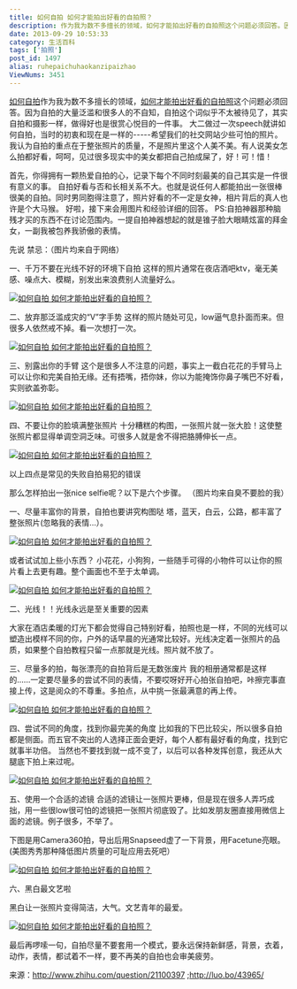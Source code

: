 ```yaml
---
title: 如何自拍 如何才能拍出好看的自拍照？
description: 作为我为数不多擅长的领域，如何才能拍出好看的自拍照这个问题必须回答。因为自拍的大量泛滥和很多人的不自知，自拍这个词似乎不太被待见了，其实自拍和摄影一样，做得好也是很赏心悦目的一件事。大二做过一次speech就讲如何自拍，当时的初衷和现在是一样的-----希望我们的社交网站少些可怕的照片。我认为自拍的重点在于整张照片的质量，不是照片里这个人美不美。有人说美女怎么拍都好看，呵呵，见过很多现实中的美
date: 2013-09-29 10:53:33
category: 生活百科
tags: ['拍照']
post_id: 1497
alias: ruhepaichuhaokanzipaizhao
ViewNums: 3451
---
```


[如何自拍](/blog/ruhepaichuhaokanzipaizhao)作为我为数不多擅长的领域，[如何才能拍出好看的自拍照](/blog/ruhepaichuhaokanzipaizhao)这个问题必须回答。因为自拍的大量泛滥和很多人的不自知，自拍这个词似乎不太被待见了，其实自拍和摄影一样，做得好也是很赏心悦目的一件事。 大二做过一次speech就讲如何自拍，当时的初衷和现在是一样的-----希望我们的社交网站少些可怕的照片。
我认为自拍的重点在于整张照片的质量，不是照片里这个人美不美。有人说美女怎么拍都好看，呵呵，见过很多现实中的美女都把自己拍成屎了，好！可！惜！

首先，你得拥有一颗热爱自拍的心，记录下每个不同时刻最美的自己其实是一件很有意义的事。
自拍好看与否和长相关系不大。也就是说任何人都能拍出一张很棒很美的自拍。同时男同胞得注意了，照片好看的不一定是女神，相片背后的真人也许是个大马猴。
好啦，接下来会用图片和经验详细的回答。
PS:自拍神器那种脑残才买的东西不在讨论范围内。一提自拍神器想起的就是锥子脸大眼睛炫富的拜金女，一副我被包养我骄傲的表情。

先说 禁忌：（图片均来自于网络）

一、千万不要在光线不好的环境下自拍
这样的照片通常在夜店酒吧ktv，毫无美感、噪点大、模糊，别发出来浪费别人流量好么。

[![如何自拍 如何才能拍出好看的自拍照？](http://ki.ki.ki/files/2013/08/29/68896e86ab1c29574f9f21dafca643ac.jpg "如何自拍 如何才能拍出好看的自拍照？")](/blog/ruhepaichuhaokanzipaizhao "如何自拍 如何才能拍出好看的自拍照？")

二、放弃那泛滥成灾的“V”字手势
这样的照片随处可见，low逼气息扑面而来。但很多人依然戒不掉。看一次想打一次。

[![如何自拍 如何才能拍出好看的自拍照？](http://ki.ki.ki/files/2013/08/29/39349fc32677ad4000685d2c69218c1a.jpg "如何自拍 如何才能拍出好看的自拍照？")](/blog/ruhepaichuhaokanzipaizhao "如何自拍 如何才能拍出好看的自拍照？")

三、别露出你的手臂
这个是很多人不注意的问题，事实上一截白花花的手臂马上可以让你和完美自拍无缘。还有捂嘴，捂你妹，你以为能掩饰你鼻子嘴巴不好看，实则欲盖弥彰。

[![如何自拍 如何才能拍出好看的自拍照？](http://ki.ki.ki/files/2013/08/29/8541f9c5043455911ca0c9c80b46f4ee.jpg "如何自拍 如何才能拍出好看的自拍照？")](/blog/ruhepaichuhaokanzipaizhao "如何自拍 如何才能拍出好看的自拍照？")

四、不要让你的脸填满整张照片
十分糟糕的构图，一张照片就一张大脸！这使整张照片都显得单调空洞乏味。可很多人就是舍不得把胳膊伸长一点。

[![如何自拍 如何才能拍出好看的自拍照？](http://ki.ki.ki/files/2013/08/29/5621243503d0966c8928d843f191685f.jpg "如何自拍 如何才能拍出好看的自拍照？")](/blog/ruhepaichuhaokanzipaizhao "如何自拍 如何才能拍出好看的自拍照？")

以上四点是常见的失败自拍易犯的错误

那么怎样拍出一张nice selfie呢？以下是六个步骤。
（图片均来自臭不要脸的我）

一、尽量丰富你的背景，自拍也要讲究构图哒
塔，蓝天，白云，公路，都丰富了整张照片(忽略我的表情...）。

[![如何自拍 如何才能拍出好看的自拍照？](http://ki.ki.ki/files/2013/08/29/0de9f17e5556f57db27596a5414c7d33.jpg "如何自拍 如何才能拍出好看的自拍照？")](/blog/ruhepaichuhaokanzipaizhao "如何自拍 如何才能拍出好看的自拍照？")

或者试试加上些小东西？
小花花，小狗狗，一些随手可得的小物件可以让你的照片看上去更有趣。整个画面也不至于太单调。

[![如何自拍 如何才能拍出好看的自拍照？](http://ki.ki.ki/files/2013/08/29/1c9d67ed5570f3d25253951905384bc9.jpg "如何自拍 如何才能拍出好看的自拍照？")](/blog/ruhepaichuhaokanzipaizhao "如何自拍 如何才能拍出好看的自拍照？")

二、光线！！光线永远是至关重要的因素

大家在酒店柔暖的灯光下都会觉得自己特别好看，拍照也是一样，不同的光线可以塑造出模样不同的你，户外的话早晨的光通常比较好。光线决定着一张照片的品质，如果整个自拍教程只留一点那就是光线。照片就不放了。

三、尽量多的拍，每张漂亮的自拍背后是无数张废片
我的相册通常都是这样的......一定要尽量多的尝试不同的表情，不要哎呀好开心拍张自拍吧，咔擦完事直接上传，这是阅众的不尊重。多拍点，从中挑一张最满意的再上传。

[![如何自拍 如何才能拍出好看的自拍照？](http://ki.ki.ki/files/2013/08/29/ece43454a9b1f55d02a26cb1464a5a89.jpg "如何自拍 如何才能拍出好看的自拍照？")](/blog/ruhepaichuhaokanzipaizhao "如何自拍 如何才能拍出好看的自拍照？")

四、尝试不同的角度，找到你最完美的角度
比如我的下巴比较尖，所以很多自拍都是侧面。而五官不突出的人选择正面会更好，每个人都有最好看的角度，找到它就事半功倍。
当然也不要找到就一成不变了，以后可以各种发挥创意，我还从大腿底下拍上来过呢。

[![如何自拍 如何才能拍出好看的自拍照？](http://ki.ki.ki/files/2013/08/29/350b48443c852e9469f018017e713d62.jpg "如何自拍 如何才能拍出好看的自拍照？")](/blog/ruhepaichuhaokanzipaizhao "如何自拍 如何才能拍出好看的自拍照？")

五、使用一个合适的滤镜
合适的滤镜让一张照片更棒，但是现在很多人弄巧成拙，用一些很low很可怕的滤镜把一张照片彻底毁了。比如发朋友圈直接用微信上面的滤镜。例子很多，不举了。

下图是用Camera360拍，导出后用Snapseed虚了一下背景，用Facetune亮眼。(美图秀秀那种降低图片质量的可耻应用去死吧）

[![如何自拍 如何才能拍出好看的自拍照？](http://ki.ki.ki/files/2013/08/29/6f9c800e4641aa18910085121adc5346.jpg "如何自拍 如何才能拍出好看的自拍照？")](/blog/ruhepaichuhaokanzipaizhao "如何自拍 如何才能拍出好看的自拍照？")

六、黑白最文艺啦

黑白让一张照片变得简洁，大气。文艺青年的最爱。

[![如何自拍 如何才能拍出好看的自拍照？](http://ki.ki.ki/files/2013/08/29/6319da59e4902dd9c0ff5c6b960d6a98.jpg "如何自拍 如何才能拍出好看的自拍照？")](/blog/ruhepaichuhaokanzipaizhao "如何自拍 如何才能拍出好看的自拍照？")

最后再啰嗦一句，自拍尽量不要套用一个模式，要永远保持新鲜感，背景，衣着，动作，表情，都试着不一样，要不再美的自拍也会审美疲劳。

来源：http://www.zhihu.com/question/21100397 ;http://luo.bo/43965/

